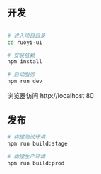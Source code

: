 ## 开发

```bash

# 进入项目目录
cd ruoyi-ui

# 安装依赖
npm install

# 启动服务
npm run dev
```

浏览器访问 http://localhost:80

## 发布

```bash
# 构建测试环境
npm run build:stage

# 构建生产环境
npm run build:prod
```